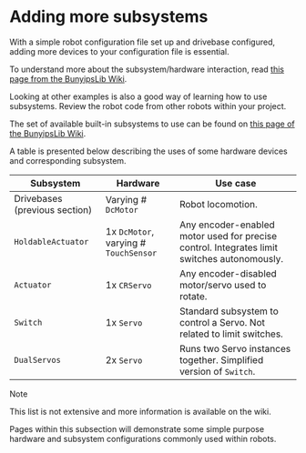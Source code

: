 # Adding more subsystems

With a simple robot configuration file set up and drivebase configured, adding more devices to your configuration file is essential.

To understand more about the subsystem/hardware interaction, read [this page from the BunyipsLib Wiki](https://github.com/Murray-Bridge-Bunyips/BunyipsLib/wiki/Paradigms#robot-subsystems).

Looking at other examples is also a good way of learning how to use subsystems. Review the robot code from other robots within your project.

The set of available built-in subsystems to use can be found on [this page of the BunyipsLib Wiki](https://github.com/Murray-Bridge-Bunyips/BunyipsLib/wiki/Subsystems).

A table is presented below describing the uses of some hardware devices and corresponding subsystem.

| Subsystem                     | Hardware                              | Use case                                                                                    |
| ----------------------------- | ------------------------------------- | ------------------------------------------------------------------------------------------- |
| Drivebases (previous section) | Varying # `DcMotor`                   | Robot locomotion.                                                                           |
| `HoldableActuator`            | 1x `DcMotor`, varying # `TouchSensor` | Any encoder-enabled motor used for precise control. Integrates limit switches autonomously. |
| `Actuator`                    | 1x `CRServo`                          | Any encoder-disabled motor/servo used to rotate.                                            |
| `Switch`                      | 1x `Servo`                            | Standard subsystem to control a Servo. Not related to limit switches.                       |
| `DualServos`                  | 2x `Servo`                            | Runs two Servo instances together. Simplified version of `Switch`.                          |

> [!NOTE]
> This list is not extensive and more information is available on the wiki.

Pages within this subsection will demonstrate some simple purpose hardware and subsystem configurations commonly used within robots.
